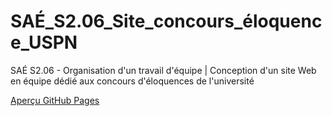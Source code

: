 # SAÉ_S2.06_Site_concours_éloquence_USPN
SAÉ S2.06 - Organisation d'un travail d'équipe | Conception d'un site Web en équipe dédié aux concours d'éloquences de l'université

<a href="https://alexandre-huynh.github.io/SAE_S2.06_Site_concours_eloquence_USPN/site_concours_eloquence/page_accueil.html" title="Aperçu GitHub Pages" target="_blank">Aperçu GitHub Pages</a>
